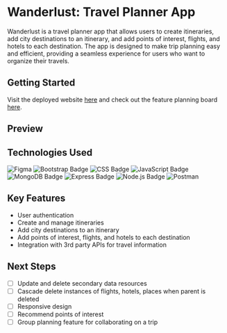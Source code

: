 # Wanderlust: Travel Planner App

Wanderlust is a travel planner app that allows users to create itineraries, add city destinations to an itinerary, and add points of interest, flights, and hotels to each destination. The app is designed to make trip planning easy and efficient, providing a seamless experience for users who want to organize their travels.

## Getting Started

Visit the deployed website [here](https://wanderlust-travel-planner-7da588a66e9b.herokuapp.com/) and check out the feature planning board [here](https://trello.com/b/xA260zwc/project-2).

## Preview

## Technologies Used

![Figma](https://img.shields.io/badge/figma-%23F24E1E.svg?style=for-the-badge&logo=figma&logoColor=white)
![Bootstrap Badge](https://img.shields.io/badge/Bootstrap-563D7C?style=for-the-badge&logo=bootstrap&logoColor=white)
![CSS Badge](https://img.shields.io/badge/CSS3-1572B6?style=for-the-badge&logo=css3&logoColor=white)
![JavaScript Badge](https://img.shields.io/badge/JavaScript-323330?style=for-the-badge&logo=javascript&logoColor=F7DF1E)
![MongoDB Badge](https://img.shields.io/badge/MongoDB-4EA94B?style=for-the-badge&logo=mongodb&logoColor=white)
![Express Badge](https://img.shields.io/badge/Express.js-000000?style=for-the-badge&logo=express&logoColor=white)
![Node.js Badge](https://img.shields.io/badge/Node.js-339933?style=for-the-badge&logo=nodedotjs&logoColor=white)
![Postman](https://img.shields.io/badge/Postman-FF6C37?style=for-the-badge&logo=postman&logoColor=white)

## Key Features

- User authentication
- Create and manage itineraries
- Add city destinations to an itinerary
- Add points of interest, flights, and hotels to each destination
- Integration with 3rd party APIs for travel information

## Next Steps
- [ ] Update and delete secondary data resources
- [ ] Cascade delete instances of flights, hotels, places when parent is deleted
- [ ] Responsive design
- [ ] Recommend points of interest
- [ ] Group planning feature for collaborating on a trip